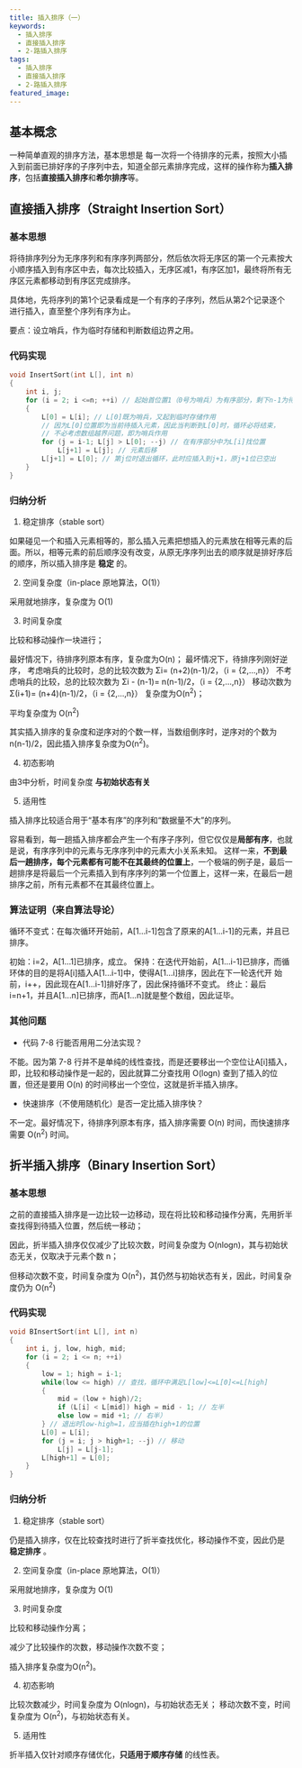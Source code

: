 ```yaml
---
title: 插入排序（一）
keywords:
  - 插入排序
  - 直接插入排序
  - 2-路插入排序
tags:
  - 插入排序
  - 直接插入排序
  - 2-路插入排序
featured_image:
---
```


## 基本概念

一种简单直观的排序方法，基本思想是 每一次将一个待排序的元素，按照大小插入到前面已排好序的子序列中去，知道全部元素排序完成，这样的操作称为**插入排序**，包括**直接插入排序**和**希尔排序**等。

## 直接插入排序（Straight Insertion Sort）

### 基本思想

将待排序列分为无序序列和有序序列两部分，然后依次将无序区的第一个元素按大小顺序插入到有序区中去，每次比较插入，无序区减1，有序区加1，最终将所有无序区元素都移动到有序区完成排序。

具体地，先将序列的第1个记录看成是一个有序的子序列，然后从第2个记录逐个进行插入，直至整个序列有序为止。

要点：设立哨兵，作为临时存储和判断数组边界之用。

### 代码实现

```c
void InsertSort(int L[], int n)
{
    int i, j;
    for (i = 2; i <=n; ++i) // 起始首位置1（0号为哨兵）为有序部分，剩下n-1为待排序部分
    {
        L[0] = L[i]; // L[0]既为哨兵，又起到临时存储作用
        // 因为L[0]位置即为当前待插入元素，因此当判断到L[0]时，循环必将结束，
        // 不必考虑数组越界问题，即为哨兵作用
        for (j = i-1; L[j] > L[0]; --j) // 在有序部分中为L[i]找位置
            L[j+1] = L[j]; // 元素后移
        L[j+1] = L[0]; // 第j位时退出循环，此时应插入到j+1，原j+1位已空出
    }
}
```

### 归纳分析

1. 稳定排序（stable sort）

如果碰见一个和插入元素相等的，那么插入元素把想插入的元素放在相等元素的后面。所以，相等元素的前后顺序没有改变，从原无序序列出去的顺序就是排好序后的顺序，所以插入排序是 **稳定** 的。

2. 空间复杂度（in-place 原地算法，O(1)）

采用就地排序，复杂度为 O(1)

3. 时间复杂度

比较和移动操作一块进行；

最好情况下，待排序列原本有序，复杂度为O(n)；
最坏情况下，待排序列刚好逆序，
考虑哨兵的比较时，总的比较次数为 Σi= (n+2)(n-1)/2，（i = {2,...,n}）
不考虑哨兵的比较，总的比较次数为 Σi - (n-1)= n(n-1)/2，（i = {2,...,n}）
移动次数为 Σ(i+1)= (n+4)(n-1)/2，（i = {2,...,n}）
复杂度为O(n<sup>2</sup>)；

平均复杂度为 O(n<sup>2</sup>)

其实插入排序的复杂度和逆序对的个数一样，当数组倒序时，逆序对的个数为n(n-1)/2，因此插入排序复杂度为O(n<sup>2</sup>)。

4. 初态影响

由3中分析，时间复杂度 **与初始状态有关**

5. 适用性

插入排序比较适合用于“基本有序”的序列和“数据量不大”的序列。

容易看到，每一趟插入排序都会产生一个有序子序列，但它仅仅是**局部有序**，也就是说，有序序列中的元素与无序序列中的元素大小关系未知。
这样一来，**不到最后一趟排序，每个元素都有可能不在其最终的位置上**，一个极端的例子是，最后一趟排序是将最后一个元素插入到有序序列的第一个位置上，这样一来，在最后一趟排序之前，所有元素都不在其最终位置上。

### 算法证明（来自算法导论）

循环不变式：在每次循环开始前，A[1...i-1]包含了原来的A[1...i-1]的元素，并且已排序。

初始：i=2，A[1...1]已排序，成立。
保持：在迭代开始前，A[1...i-1]已排序，而循环体的目的是将A[i]插入A[1...i-1]中，使得A[1...i]排序，因此在下一轮迭代开       始前，i++，因此现在A[1...i-1]排好序了，因此保持循环不变式。
终止：最后i=n+1，并且A[1...n]已排序，而A[1...n]就是整个数组，因此证毕。

### 其他问题

- 代码 7-8 行能否用用二分法实现？

不能。因为第 7-8 行并不是单纯的线性查找，而是还要移出一个空位让A[i]插入，即，比较和移动操作是一起的，因此就算二分查找用 O(logn) 查到了插入的位置，但还是要用 O(n) 的时间移出一个空位，这就是折半插入排序。

- 快速排序（不使用随机化）是否一定比插入排序快？

不一定。最好情况下，待排序列原本有序，插入排序需要 O(n) 时间，而快速排序需要 O(n<sup>2</sup>) 时间。

## 折半插入排序（Binary Insertion Sort）

### 基本思想

之前的直接插入排序是一边比较一边移动，现在将比较和移动操作分离，先用折半查找得到待插入位置，然后统一移动；

因此，折半插入排序仅仅减少了比较次数，时间复杂度为 O(nlogn)，其与初始状态无关，仅取决于元素个数 n；

但移动次数不变，时间复杂度为 O(n<sup>2</sup>)，其仍然与初始状态有关，因此，时间复杂度仍为 O(n<sup>2</sup>)

### 代码实现

```c
void BInsertSort(int L[], int n)
{
    int i, j, low, high, mid;
    for (i = 2; i <= n; ++i)
    {
        low = 1; high = i-1;
        while(low <= high) // 查找，循环中满足L[low]<=L[0]<=L[high]
        {
            mid = (low + high)/2;
            if (L[i] < L[mid]) high = mid - 1; // 左半
            else low = mid +1; // 右半）
        } // 退出时low-high=1，应当插在high+1的位置
        L[0] = L[i];
        for (j = i; j > high+1; --j) // 移动
            L[j] = L[j-1];
        L[high+1] = L[0];
    }
}

```

### 归纳分析

1. 稳定排序（stable sort）

仍是插入排序，仅在比较查找时进行了折半查找优化，移动操作不变，因此仍是 **稳定排序** 。

2. 空间复杂度（in-place 原地算法，O(1)）

采用就地排序，复杂度为 O(1)

3. 时间复杂度

比较和移动操作分离；

减少了比较操作的次数，移动操作次数不变；

插入排序复杂度为O(n<sup>2</sup>)。

4. 初态影响

比较次数减少，时间复杂度为 O(nlogn)，与初始状态无关；
移动次数不变，时间复杂度为 O(n<sup>2</sup>)，与初始状态有关。

5. 适用性

折半插入仅针对顺序存储优化，**只适用于顺序存储** 的线性表。
